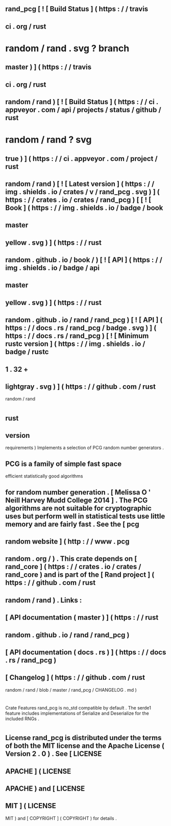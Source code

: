 #
rand_pcg
[
!
[
Build
Status
]
(
https
:
/
/
travis
-
ci
.
org
/
rust
-
random
/
rand
.
svg
?
branch
=
master
)
]
(
https
:
/
/
travis
-
ci
.
org
/
rust
-
random
/
rand
)
[
!
[
Build
Status
]
(
https
:
/
/
ci
.
appveyor
.
com
/
api
/
projects
/
status
/
github
/
rust
-
random
/
rand
?
svg
=
true
)
]
(
https
:
/
/
ci
.
appveyor
.
com
/
project
/
rust
-
random
/
rand
)
[
!
[
Latest
version
]
(
https
:
/
/
img
.
shields
.
io
/
crates
/
v
/
rand_pcg
.
svg
)
]
(
https
:
/
/
crates
.
io
/
crates
/
rand_pcg
)
[
[
!
[
Book
]
(
https
:
/
/
img
.
shields
.
io
/
badge
/
book
-
master
-
yellow
.
svg
)
]
(
https
:
/
/
rust
-
random
.
github
.
io
/
book
/
)
[
!
[
API
]
(
https
:
/
/
img
.
shields
.
io
/
badge
/
api
-
master
-
yellow
.
svg
)
]
(
https
:
/
/
rust
-
random
.
github
.
io
/
rand
/
rand_pcg
)
[
!
[
API
]
(
https
:
/
/
docs
.
rs
/
rand_pcg
/
badge
.
svg
)
]
(
https
:
/
/
docs
.
rs
/
rand_pcg
)
[
!
[
Minimum
rustc
version
]
(
https
:
/
/
img
.
shields
.
io
/
badge
/
rustc
-
1
.
32
+
-
lightgray
.
svg
)
]
(
https
:
/
/
github
.
com
/
rust
-
random
/
rand
#
rust
-
version
-
requirements
)
Implements
a
selection
of
PCG
random
number
generators
.
>
PCG
is
a
family
of
simple
fast
space
-
efficient
statistically
good
algorithms
>
for
random
number
generation
.
[
Melissa
O
'
Neill
Harvey
Mudd
College
2014
]
.
The
PCG
algorithms
are
not
suitable
for
cryptographic
uses
but
perform
well
in
statistical
tests
use
little
memory
and
are
fairly
fast
.
See
the
[
pcg
-
random
website
]
(
http
:
/
/
www
.
pcg
-
random
.
org
/
)
.
This
crate
depends
on
[
rand_core
]
(
https
:
/
/
crates
.
io
/
crates
/
rand_core
)
and
is
part
of
the
[
Rand
project
]
(
https
:
/
/
github
.
com
/
rust
-
random
/
rand
)
.
Links
:
-
[
API
documentation
(
master
)
]
(
https
:
/
/
rust
-
random
.
github
.
io
/
rand
/
rand_pcg
)
-
[
API
documentation
(
docs
.
rs
)
]
(
https
:
/
/
docs
.
rs
/
rand_pcg
)
-
[
Changelog
]
(
https
:
/
/
github
.
com
/
rust
-
random
/
rand
/
blob
/
master
/
rand_pcg
/
CHANGELOG
.
md
)
#
#
Crate
Features
rand_pcg
is
no_std
compatible
by
default
.
The
serde1
feature
includes
implementations
of
Serialize
and
Deserialize
for
the
included
RNGs
.
#
#
License
rand_pcg
is
distributed
under
the
terms
of
both
the
MIT
license
and
the
Apache
License
(
Version
2
.
0
)
.
See
[
LICENSE
-
APACHE
]
(
LICENSE
-
APACHE
)
and
[
LICENSE
-
MIT
]
(
LICENSE
-
MIT
)
and
[
COPYRIGHT
]
(
COPYRIGHT
)
for
details
.
